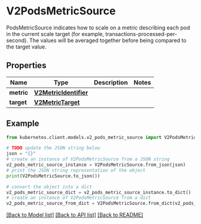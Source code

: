 # V2PodsMetricSource

PodsMetricSource indicates how to scale on a metric describing each pod in the current scale target (for example, transactions-processed-per-second). The values will be averaged together before being compared to the target value.

## Properties

Name | Type | Description | Notes
------------ | ------------- | ------------- | -------------
**metric** | [**V2MetricIdentifier**](V2MetricIdentifier.md) |  | 
**target** | [**V2MetricTarget**](V2MetricTarget.md) |  | 

## Example

```python
from kubernetes.client.models.v2_pods_metric_source import V2PodsMetricSource

# TODO update the JSON string below
json = "{}"
# create an instance of V2PodsMetricSource from a JSON string
v2_pods_metric_source_instance = V2PodsMetricSource.from_json(json)
# print the JSON string representation of the object
print(V2PodsMetricSource.to_json())

# convert the object into a dict
v2_pods_metric_source_dict = v2_pods_metric_source_instance.to_dict()
# create an instance of V2PodsMetricSource from a dict
v2_pods_metric_source_from_dict = V2PodsMetricSource.from_dict(v2_pods_metric_source_dict)
```
[[Back to Model list]](../README.md#documentation-for-models) [[Back to API list]](../README.md#documentation-for-api-endpoints) [[Back to README]](../README.md)


